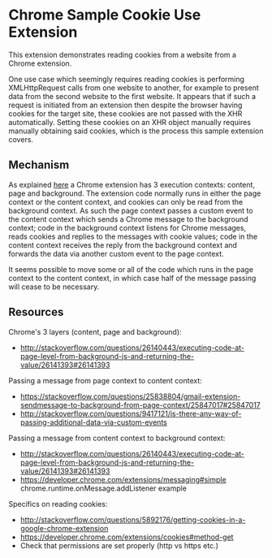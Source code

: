 # Chrome Sample Cookie Use Extension

This extension demonstrates reading cookies from a website from a Chrome
extension.

One use case which seemingly requires reading cookies is performing
XMLHttpRequest calls from one website to another, for example to present
data from the second website to the first website. It appears that if
such a request is initiated from an extension then despite the browser
having cookies for the target site, these cookies are not passed with
the XHR automatically. Setting these cookies on an XHR object manually
requires manually obtaining said cookies, which is the process this sample
extension covers.

## Mechanism

As explained [here](http://stackoverflow.com/questions/26140443/executing-code-at-page-level-from-background-js-and-returning-the-value/26141393#26141393)
a Chrome extension has 3 execution contexts: content, page and background.
The extension code normally runs in either the page context or the content
context, and cookies can only be read from the background context.
As such the page context passes a custom event to the content context
which sends a Chrome message to the background context; code in the background
context listens for Chrome messages, reads cookies and replies to the
messages with cookie values; code in the content context receives the reply
from the background context and forwards the data via another custom
event to the page context.

It seems possible to move some or all of the code which runs in the page
context to the content context, in which case half of the message passing
will cease to be necessary.

## Resources

Chrome's 3 layers (content, page and background):
- http://stackoverflow.com/questions/26140443/executing-code-at-page-level-from-background-js-and-returning-the-value/26141393#26141393

Passing a message from page context to content context:
- https://stackoverflow.com/questions/25838804/gmail-extension-sendmessage-to-background-from-page-context/25847017#25847017
- http://stackoverflow.com/questions/9417121/is-there-any-way-of-passing-additional-data-via-custom-events

Passing a message from content context to background context:
- http://stackoverflow.com/questions/26140443/executing-code-at-page-level-from-background-js-and-returning-the-value/26141393#26141393
- https://developer.chrome.com/extensions/messaging#simple
  chrome.runtime.onMessage.addListener example

Specifics on reading cookies:
- http://stackoverflow.com/questions/5892176/getting-cookies-in-a-google-chrome-extension
- https://developer.chrome.com/extensions/cookies#method-get
- Check that permissions are set properly (http vs https etc.)
